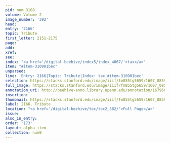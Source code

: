```yaml
---
pid: num_3108
volume: Volume 2
image_number: '392'
head:
entry: '2166'
topic: Tribute
first_letter: 2151-2175
page:
add:
xref:
see:
index: "<a href='/digital-beehive/index5/index_4067/'>tax</a>"
item: "#item-310901bec"
unparsed:
line: 'Entry: 2166|Topic: Tribute|Index: tax|#item-310901bec'
selection: https://stacks.stanford.edu/image/iiif/fm855tg5659/1607_0859/841,2155,1399,195/full/0/default.jpg
full_image: https://stacks.stanford.edu/image/iiif/fm855tg5659/1607_0859/full/full/0/default.jpg
annotation_uri: http://beehive-anno.library.upenn.edu/annotation/1679665191971
insertion:
thumbnail: https://stacks.stanford.edu/image/iiif/fm855tg5659/1607_0859/841,2155,600,180/250,/0/default.jpg
label: 2166. Tribute
location: "<a href='/digital-beehive/toc/toc2_382/'>Full Page</a>"
issue:
also_in_entry:
order: '173'
layout: alpha_item
collection: num9
---
```

